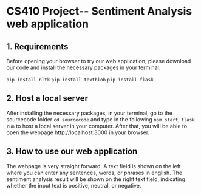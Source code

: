 # CS410 Project-- Sentiment Analysis web application

## 1. Requirements
Before opening your browser to try our web application, please download our code and install the necessary packages in your terminal: 

`pip install nltk` `pip install textblob` `pip install flask`

## 2. Host a local server
After installing the necessary packages, in your terminal, go to the sourcecode folder `cd sourcecode` and type in the following `npm start`, `flask run` to host a local server in your computer. After that, you will be able to open the webpage http://localhost:3000 in your browser. 

## 3. How to use our web application
The webpage is very straight forward. A text field is shown on the left where you can enter any sentences, words, or phrases in english. The sentiment analysis result will be shown on the right text field, indicating whether the input text is positive, neutral, or negative. 
